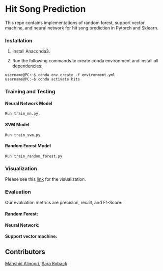 # Hit Song Prediction
This repo contains implementations of random forest, support vector machine, and neural network for hit song prediction in Pytorch and Sklearn.

### Installation
1. Install Anaconda3.

2. Run the following commands to create conda environment and install all dependencies:

```console
username@PC:~$ conda env create -f environment.yml
username@PC:~$ conda activate hits
```
### Training and Testing
#### Neural Network Model
```console
Run train_nn.py.
```
#### SVM Model
```console
Run train_svm.py
```
#### Random Forest Model
```console
Run train_random_forest.py
```
### Visualization
Please see this [link](https://elastic-curran-c983f0.netlify.com/) for the visualization.

### Evaluation
Our evaluation metrics are precision, recall, and F1-Score:

#### Random Forest: 

#### Neural Network:

#### Support vector machine:

## Contributors
[Mahshid Alinoori](https://github.com/mahshidaln),
[Sara Boback](https://www.linkedin.com/in/sara-boback/).
